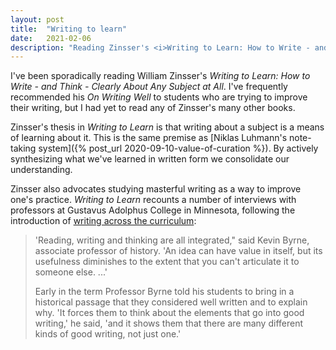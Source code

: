 ```yaml
---
layout: post
title:  "Writing to learn"
date:   2021-02-06
description: "Reading Zinsser's <i>Writing to Learn: How to Write - and Think - Clearly About Any Subject at All</i>"
---
```


I've been sporadically reading William Zinsser's _Writing to Learn: How to Write - and Think - Clearly About Any Subject at All_. I've frequently recommended his _On Writing Well_ to students who are trying to improve their writing, but I had yet to read any of Zinsser's many other books.

Zinsser's thesis in _Writing to Learn_ is that writing about a subject is a means of learning about it. This is the same premise as [Niklas Luhmann's note-taking system]({% post_url 2020-09-10-value-of-curation %}). By actively synthesizing what we've learned in written form we consolidate our understanding.

Zinsser also advocates studying masterful writing as a way to improve one's practice. _Writing to Learn_ recounts a number of interviews with professors at Gustavus Adolphus College in Minnesota, following the introduction of [writing across the curriculum](https://en.wikipedia.org/wiki/Writing_across_the_curriculum):

> 'Reading, writing and thinking are all integrated," said Kevin Byrne, associate professor of history. 'An idea can have value in itself, but its usefulness diminishes to the extent that you can't articulate it to someone else. ...'
> 
> Early in the term Professor Byrne told his students to bring in a historical passage that they considered well written and to explain why. 'It forces them to think about the elements that go into good writing,' he said, 'and it shows them that there are many different kinds of good writing, not just one.'
